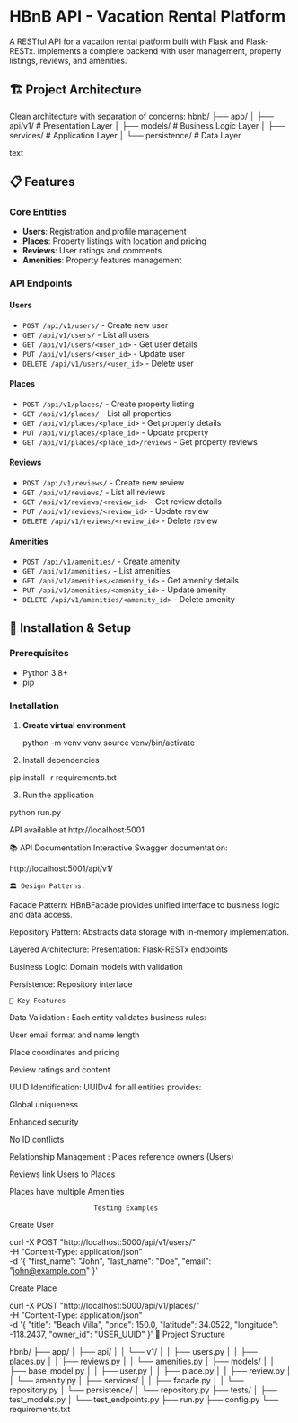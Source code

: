 # HBnB API - Vacation Rental Platform

A RESTful API for a vacation rental platform built with Flask and Flask-RESTx. Implements a complete backend with user management, property listings, reviews, and amenities.

## 🏗️ Project Architecture

Clean architecture with separation of concerns:
hbnb/
├── app/
│ ├── api/v1/ # Presentation Layer
│ ├── models/ # Business Logic Layer
│ ├── services/ # Application Layer
│ └── persistence/ # Data Layer

text

## 📋 Features

### Core Entities
- **Users**: Registration and profile management
- **Places**: Property listings with location and pricing
- **Reviews**: User ratings and comments
- **Amenities**: Property features management

### API Endpoints

#### Users
- `POST /api/v1/users/` - Create new user
- `GET /api/v1/users/` - List all users
- `GET /api/v1/users/<user_id>` - Get user details
- `PUT /api/v1/users/<user_id>` - Update user
- `DELETE /api/v1/users/<user_id>` - Delete user

#### Places
- `POST /api/v1/places/` - Create property listing
- `GET /api/v1/places/` - List all properties
- `GET /api/v1/places/<place_id>` - Get property details
- `PUT /api/v1/places/<place_id>` - Update property
- `GET /api/v1/places/<place_id>/reviews` - Get property reviews

#### Reviews
- `POST /api/v1/reviews/` - Create new review
- `GET /api/v1/reviews/` - List all reviews
- `GET /api/v1/reviews/<review_id>` - Get review details
- `PUT /api/v1/reviews/<review_id>` - Update review
- `DELETE /api/v1/reviews/<review_id>` - Delete review

#### Amenities
- `POST /api/v1/amenities/` - Create amenity
- `GET /api/v1/amenities/` - List amenities
- `GET /api/v1/amenities/<amenity_id>` - Get amenity details
- `PUT /api/v1/amenities/<amenity_id>` - Update amenity
- `DELETE /api/v1/amenities/<amenity_id>` - Delete amenity

## 🚀 Installation & Setup

### Prerequisites
- Python 3.8+
- pip

### Installation

1. **Create virtual environment**
    
   python -m venv venv
   source venv/bin/activate


2)  Install dependencies

pip install -r requirements.txt

3)  Run the application

python run.py

API available at http://localhost:5001

📚 API Documentation
Interactive Swagger documentation:

http://localhost:5001/api/v1/

    🏛️ Design Patterns:

Facade Pattern:
HBnBFacade provides unified interface to business logic and data access.

Repository Pattern:
Abstracts data storage with in-memory implementation.

Layered Architecture:
Presentation: Flask-RESTx endpoints

Business Logic: Domain models with validation

Persistence: Repository interface

    🔧 Key Features
Data Validation : Each entity validates business rules:

User email format and name length

Place coordinates and pricing

Review ratings and content

UUID Identification: UUIDv4 for all entities provides:

Global uniqueness

Enhanced security

No ID conflicts

Relationship Management  : 
Places reference owners (Users)

Reviews link Users to Places

Places have multiple Amenities

                         Testing Examples
Create User

curl -X POST "http://localhost:5000/api/v1/users/" \
  -H "Content-Type: application/json" \
  -d '{
    "first_name": "John",
    "last_name": "Doe",
    "email": "john@example.com"
  }'

Create Place

curl -X POST "http://localhost:5000/api/v1/places/" \
  -H "Content-Type: application/json" \
  -d '{
    "title": "Beach Villa",
    "price": 150.0,
    "latitude": 34.0522,
    "longitude": -118.2437,
    "owner_id": "USER_UUID"
  }'
📁 Project Structure

hbnb/
├── app/
│ ├── api/
│ │ └── v1/
│ │ ├── users.py
│ │ ├── places.py
│ │ ├── reviews.py
│ │ └── amenities.py
│ ├── models/
│ │ ├── base_model.py
│ │ ├── user.py
│ │ ├── place.py
│ │ ├── review.py
│ │ └── amenity.py
│ ├── services/
│ │ ├── facade.py
│ │ └── repository.py
│ └── persistence/
│ └── repository.py
├── tests/
│ ├── test_models.py
│ └── test_endpoints.py
├── run.py
├── config.py
└── requirements.txt






